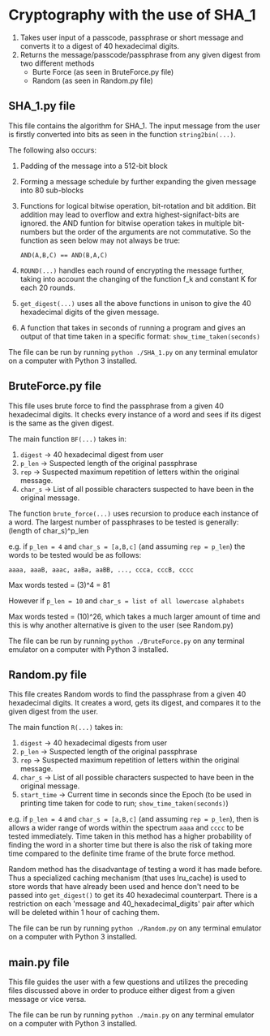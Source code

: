 # Cryptography with the use of SHA_1

1. Takes user input of a passcode, passphrase or short message and converts it to a digest of 40 hexadecimal digits.
2. Returns the message/passcode/passphrase from any given digest from two different methods
    * Burte Force (as seen in BruteForce.py file)
    * Random (as seen in Random.py file)

## SHA_1.py file
This file contains the algorithm for SHA_1. The input message from the user is firstly converted into bits as seen in the function ```string2bin(...)```.

The following also occurs:
1. Padding of the message into a 512-bit block
2. Forming a message schedule by further expanding the given message into 80 sub-blocks
3. Functions for logical bitwise operation, bit-rotation and bit addition.
Bit addition may lead to overflow and extra highest-signifact-bits are ignored. 
the AND funtion for bitwise operation takes in multiple bit-numbers but the order of the arguments are not commutative. So the function as seen below may not always be true:

    `AND(A,B,C) == AND(B,A,C)`

4. ```ROUND(...)``` handles each round of encrypting the message further, taking into account the changing of the function f_k and constant K for each 20 rounds.
5. ```get_digest(...)``` uses all the above functions in unison to give the 40 hexadecimal digits of the given message.
6. A function that takes in seconds of running a program and gives an output of that time taken in a specific format: `show_time_taken(seconds)`

The file can be run by running ```python ./SHA_1.py``` on any terminal emulator on a computer with Python 3 installed.

## BruteForce.py file
This file uses brute force to find the passphrase from a given 40 hexadecimal digits. It checks every instance of a word and sees if its digest is the same as the given digest. 

The main function `BF(...)` takes in:
1. `digest` -> 40 hexadecimal digest from user
2. `p_len` -> Suspected length of the original passphrase
3. `rep` -> Suspected maximum repetition of letters within the original message.
4. `char_s` -> List of all possible characters suspected to have been in the original message.

The function ``brute_force(...)`` uses recursion to produce each instance of a word. The largest number of passphrases to be tested is generally:
    (length of char_s)^p_len

e.g. if `p_len = 4` and `char_s = [a,B,c]` (and assuming `rep = p_len`) the words to be tested would be as follows: 

    aaaa, aaaB, aaac, aaBa, aaBB, ..., ccca, cccB, cccc

Max words tested =   (3)^4 = 81

However if `p_len = 10` and `char_s = list of all lowercase alphabets`

Max words tested = (10)^26, which takes a much larger amount of time and this is why another alternative is given to the user (see Random.py)

The file can be run by running ```python ./BruteForce.py``` on any terminal emulator on a computer with Python 3 installed.

## Random.py file
This file creates Random words to find the passphrase from a given 40 hexadecimal digits. It creates a word, gets its digest, and compares it to the given digest from the user. 

The main function `R(...)` takes in:
1. `digest` -> 40 hexadecimal digests from user
2. `p_len` -> Suspected length of the original passphrase
3. `rep` -> Suspected maximum repetition of letters within the original message.
4. `char_s` -> List of all possible characters suspected to have been in the original message.
5. `start_time` ->  Current time in seconds since the Epoch (to be used in printing time taken for code to run; `show_time_taken(seconds)`)

e.g. if `p_len = 4` and `char_s = [a,B,c]` (and assuming `rep = p_len`), then is allows a wider range of words within the spectrum `aaaa` and `cccc` to be tested immediately. Time taken in this method has a higher probability of finding the word in a shorter time but there is also the risk of taking more time compared to the definite time frame of the brute force method.

Random method has the disadvantage of testing a word it has made before. Thus a specialized caching mechanism (that uses lru_cache) is used to store words that have already been used and hence don't need to be passed into `get_digest()` to get its 40 hexadecimal counterpart. There is a restriction on each 'message and 40_hexadecimal_digits' pair after which will be deleted within 1 hour of caching them.

The file can be run by running ```python ./Random.py``` on any terminal emulator on a computer with Python 3 installed.

## main.py file
This file guides the user with a few questions and  utilizes the preceding files discussed above in order to produce either  digest from  a given message or vice versa.

The file can be run by running ```python ./main.py``` on any terminal emulator on a computer with Python 3 installed.
